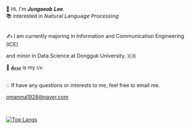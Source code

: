 👻 Hi. I'm 𝑱𝒖𝒏𝒈𝒔𝒆𝒐𝒃 𝑳𝒆𝒆. 
<br>
📚 interested in 𝘕𝘢𝘵𝘶𝘳𝘢𝘭 𝘓𝘢𝘯𝘨𝘶𝘢𝘨𝘦 𝘗𝘳𝘰𝘤𝘦𝘴𝘴𝘪𝘯𝘨

<br>
✍ I am currently majoring in Information and Communication Engineering (ICE)

and minor in Data Science at Dongguk University. 🇰🇷

🌱 [𝓱𝓮𝓻𝓮](https://drive.google.com/file/d/1WSsg00gFVNJ232GKtEtjDCg3rL4a2AQD/view?usp=sharing) is my cv.

<br>
💡 If have any questions or interests to me, feel free to email me.

[omanma1928@naver.com](omanma1928@naver.com)

<br>

[![Top Langs](https://github-readme-stats.vercel.app/api/top-langs/?username=js-lee-AI&langs_count=8)](https://github.com/anuraghazra/github-readme-stats)


<!--

Here are some ideas to get you started:
- Hi there 👋
- 🔭 I’m currently working on ...
- 🌱 I’m currently learning ...
- 👯 I’m looking to collaborate on ...
- 🤔 I’m looking for help with ...
- 💬 Ask me about ...
- 📫 How to reach me: ...
- 😄 Pronouns: ...
- ⚡ Fun fact: ...
- 👻
-->
